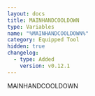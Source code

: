 ```yaml
---
layout: docs
title: MAINHANDCOOLDOWN
type: Variables
name: "%MAINHANDCOOLDOWN%"
category: Equipped Tool
hidden: true
changelog:
  - type: Added
    version: v0.12.1
---
```

MAINHANDCOOLDOWN

